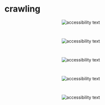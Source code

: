 # crawling
<!-- image 1 -->
<p align="center">
  <img src="https://drive.google.com/uc?export=view&id=1kzR-Wi1BC-AdzxULj3k5uEJu_iky-Bgn" alt="accessibility text">
</p>
<br>


<!-- image 2  -->

<p align="center">
  <img src="https://drive.google.com/uc?export=view&id=17cCZfsZzKD6Nt_8J_pjWv6zHFflPZyc5" alt="accessibility text">
</p>

<br>
<!-- image 3  -->

<p align="center">
  <img src="https://drive.google.com/uc?export=view&id=1HrznzXpR3FpDjAoz26IWM-5MOESAoFWA" alt="accessibility text">
</p>
<br>

<!-- image 4  -->

<p align="center">
  <img src="https://drive.google.com/uc?export=view&id=15it0L9I9MYAJfyr9LBJ0iFuEjXT5vpN8" alt="accessibility text">
</p>
<br>

<!-- image 5  -->

<p align="center">
  <img src="https://drive.google.com/uc?export=view&id=18P8L-cxRugEQD6vyJXNRJG4nfT-ZKGdO" alt="accessibility text">
</p>
<br>
